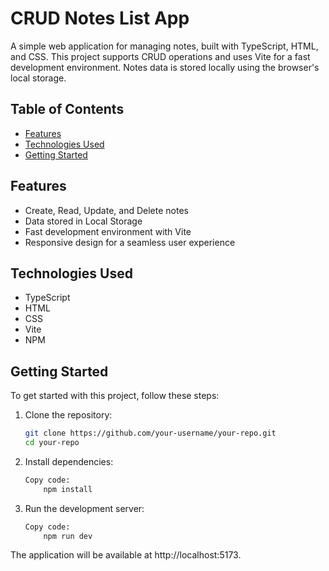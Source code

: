 # CRUD Notes List App

A simple web application for managing notes, built with TypeScript, HTML, and CSS. This project supports CRUD operations and uses Vite for a fast development environment. Notes data is stored locally using the browser's local storage.


## Table of Contents

- [Features](#features)
- [Technologies Used](#technologies-used)
- [Getting Started](#getting-started)


## Features

- Create, Read, Update, and Delete notes
- Data stored in Local Storage
- Fast development environment with Vite
- Responsive design for a seamless user experience

## Technologies Used

- TypeScript
- HTML
- CSS
- Vite
- NPM

## Getting Started

To get started with this project, follow these steps:

1. Clone the repository:

    ```bash
    git clone https://github.com/your-username/your-repo.git
    cd your-repo

2. Install dependencies:

    ```bash
    Copy code:
        npm install
    
3.  Run the development server:
    
    ```bash
    Copy code:
        npm run dev
    
The application will be available at http://localhost:5173.